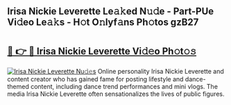 ## Irisa Nickie Leverette Le𝚊𝚔ed N𝚞𝚍e - Part-PUe Vi𝚍eo Le𝚊𝚔s - H𝚘t O𝚗lyf𝚊ns Ph𝚘tos gzB27

# <h2><a href="http://hf8nfsi.feru.top/?c=Irisa+Nickie+Leverette">🔗 👉 🔴 Irisa Nickie Leverette Vi𝚍𝚎o Ph𝚘t𝚘𝚜</a></h2>

[![Irisa Nickie Leverette Nu𝚍𝚎s](https://i.imgur.com/0TWrTi3.gif)](http://hf8nfsi.feru.top/?c=Irisa+Nickie+Leverette)
Online personality Irisa Nickie Leverette and content creator who has gained fame for posting lifestyle and dance-themed content, including dance trend performances and mini vlogs. The media Irisa Nickie Leverette often sensationalizes the lives of public figures. 
